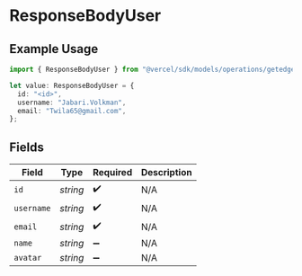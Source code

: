 # ResponseBodyUser

## Example Usage

```typescript
import { ResponseBodyUser } from "@vercel/sdk/models/operations/getedgeconfigbackup.js";

let value: ResponseBodyUser = {
  id: "<id>",
  username: "Jabari.Volkman",
  email: "Twila65@gmail.com",
};
```

## Fields

| Field              | Type               | Required           | Description        |
| ------------------ | ------------------ | ------------------ | ------------------ |
| `id`               | *string*           | :heavy_check_mark: | N/A                |
| `username`         | *string*           | :heavy_check_mark: | N/A                |
| `email`            | *string*           | :heavy_check_mark: | N/A                |
| `name`             | *string*           | :heavy_minus_sign: | N/A                |
| `avatar`           | *string*           | :heavy_minus_sign: | N/A                |